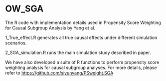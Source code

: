 # OW_SGA
The R code with implementation details used in Propensity Score Weighting for Causal Subgroup Analysis by Yang et al.

1_True_effect.R generates all true causal effects under different simulation scenarios.

2_SGA_simulation.R runs the main simulation study described in paper.

We have also developed a suite of R functions to perform propensity score weighting analysis for causal subgroup analyses. For more details, please refer to https://github.com/siyunyang/PSweight.SGA
